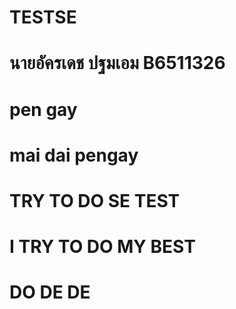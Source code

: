 # TESTSE

# นายอัครเดช ปฐมเอม B6511326

# pen gay

# mai dai pengay

# TRY TO DO SE TEST

# I TRY TO DO MY BEST

# DO DE DE